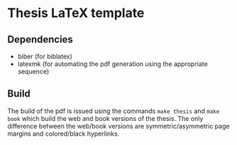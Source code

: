 # Thesis LaTeX template

## Dependencies
- biber (for biblatex)
- latexmk (for automating the pdf generation using the appropriate sequence)

## Build

The build of the pdf is issued using the commands `make thesis` and `make book`
which build the web and book versions of the thesis. The only difference between
the web/book versions are symmetric/asymmetric page margins and colored/black
hyperlinks.
